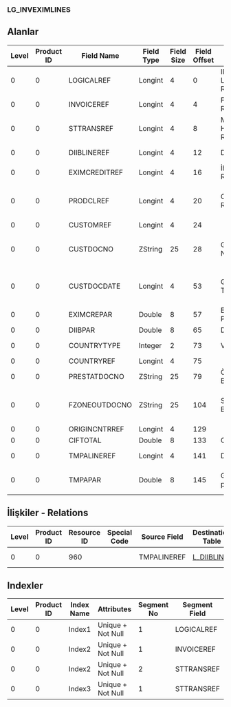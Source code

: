 ### LG_INVEXIMLINES

## Alanlar

**Level**|**Product ID**|**Field Name**|**Field Type**|**Field Size**|**Field Offset**|**Türkçe Açıklama**|**Expression**
-----|-----|-----|-----|-----|-----|-----|-----
0|0|LOGICALREF|Longint|4|0|INVEXIMLINES Logical Reference|INVEXIMLINES Logical Reference
0|0|INVOICEREF|Longint|4|4|Fatura Referansı|Invoices Reference
0|0|STTRANSREF|Longint|4|8|Malzeme Hareketleri Ref.|Item Transactions Reference
0|0|DIIBLINEREF|Longint|4|12|DIIB Satırı Ref.|DIIBLN Reference
0|0|EXIMCREDITREF|Longint|4|16|İhracat Kredisi Ref.|EXPCREDITCRD Reference
0|0|PRODCLREF|Longint|4|20|Cari Hesap Ref.|Accounts Receivable / Payable Reference
0|0|CUSTOMREF|Longint|4|24||
0|0|CUSTDOCNO|ZString|25|28|GGB Formu Numarası|Customs Declaration Form (Import) Nr.
0|0|CUSTDOCDATE|Longint|4|53|GGB Formu Tarihi|Customs Declaration Form (Import) Date
0|0|EXIMCREPAR|Double|8|57|Eximbank Paritesi|Eximbank Parity
0|0|DIIBPAR|Double|8|65|DİİB Paritesi|IPL Parity
0|0|COUNTRYTYPE|Integer|2|73|Varış Ülke Tipi|Destination Country Type
0|0|COUNTRYREF|Longint|4|75||
0|0|PRESTATDOCNO|ZString|25|79|Ön Statü Belge No|Pre-status Document Nr.
0|0|FZONEOUTDOCNO|ZString|25|104|Serbest Bölge Belge Kodu|Free Zone Origin Document Code
0|0|ORIGINCNTRREF|Longint|4|129||
0|0|CIFTOTAL|Double|8|133|CIF Tutar|CIF Amount
0|0|TMPALINEREF|Longint|4|141|DIIB Satırı Ref.|DIIBLINE Reference
0|0|TMPAPAR|Double|8|145|Geçici kabul paritesi|Temporary Acceptance Parity

## İlişkiler - Relations
**Level**|**Product ID**|**Resource ID**|**Special Code**|**Source Field**|**Destination Table**|**Destination Field**|**Relation Type**|**Extra Condition**
-----|-----|-----|-----|-----|-----|-----|-----|-----
0|0|960||TMPALINEREF|[L_DIIBLINE](../L_DIIBLINE "L_DIIBLINE")|LOGICALREF|one-to-one|

## Indexler
**Level**|**Product ID**|**Index Name**|**Attributes**|**Segment No**|**Segment Field**|**Sense**
-----|-----|-----|-----|-----|-----|-----
0|0|Index1|Unique + Not Null|1|LOGICALREF|Ascending
0|0|Index2|Unique + Not Null|1|INVOICEREF|Ascending
0|0|Index2|Unique + Not Null|2|STTRANSREF|Ascending
0|0|Index3|Unique + Not Null|1|STTRANSREF|Ascending
